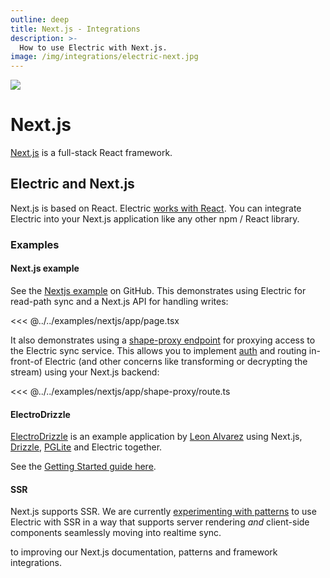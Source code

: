 ```yaml
---
outline: deep
title: Next.js - Integrations
description: >-
  How to use Electric with Next.js.
image: /img/integrations/electric-next.jpg
---
```


<img src="/img/integrations/next.svg" class="product-icon" />

# Next.js

[Next.js](https://mobx.js.org) is a full-stack React framework.

## Electric and Next.js

Next.js is based on React. Electric [works with React](./react). You can integrate Electric into your Next.js application like any other npm / React library.

### Examples

#### Next.js example

See the [Nextjs example](/demos/nextjs) on GitHub. This demonstrates using Electric for read-path sync and a Next.js API for handling writes:

<<< @../../examples/nextjs/app/page.tsx

It also demonstrates using a [shape-proxy endpoint](https://github.com/electric-sql/electric/blob/main/examples/nextjs/app/shape-proxy/route.ts) for proxying access to the Electric sync service. This allows you to implement [auth](/docs/guides/auth) and routing in-front-of Electric (and other concerns like transforming or decrypting the stream) using your Next.js backend:

<<< @../../examples/nextjs/app/shape-proxy/route.ts

#### ElectroDrizzle

[ElectroDrizzle](https://github.com/LeonAlvarez/ElectroDrizzle) is an example application by [Leon Alvarez](https://github.com/LeonAlvarez) using Next.js, [Drizzle](https://orm.drizzle.team), [PGLite](/product/pglite) and Electric together.

See the [Getting Started guide here](https://github.com/LeonAlvarez/ElectroDrizzle?tab=readme-ov-file#getting-started).

#### SSR

Next.js supports SSR. We are currently [experimenting with patterns](https://github.com/electric-sql/electric/pull/1596) to use Electric with SSR in a way that supports server rendering _and_ client-side components seamlessly moving into realtime sync.

<HelpWanted issue="1596">
  <template v-slot:thing>
    a pull request
  </template>
  <template v-slot:doing>
    open
  </template>
  to improving our Next.js documentation, patterns and framework integrations.
</HelpWanted>
